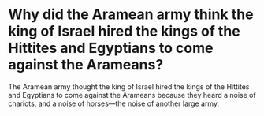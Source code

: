 # Why did the Aramean army think the king of Israel hired the kings of the Hittites and Egyptians to come against the Arameans?

The Aramean army thought the king of Israel hired the kings of the Hittites and Egyptians to come against the Arameans because they heard a noise of chariots, and a noise of horses—the noise of another large army.
